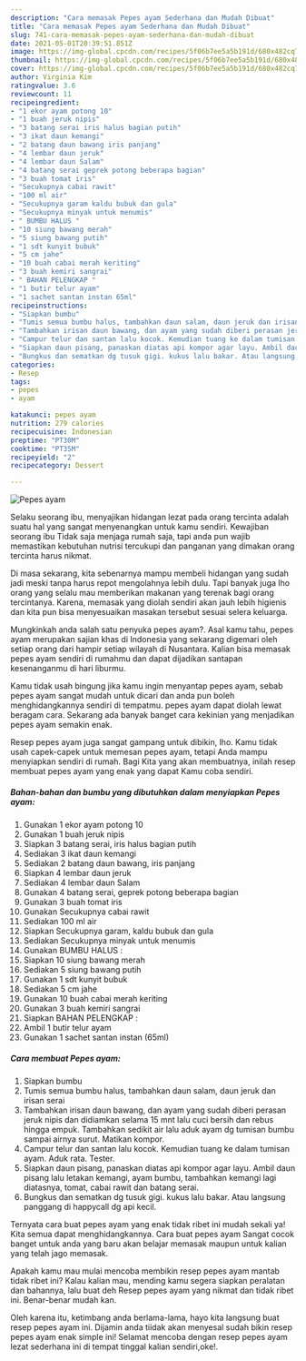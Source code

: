 ```yaml
---
description: "Cara memasak Pepes ayam Sederhana dan Mudah Dibuat"
title: "Cara memasak Pepes ayam Sederhana dan Mudah Dibuat"
slug: 741-cara-memasak-pepes-ayam-sederhana-dan-mudah-dibuat
date: 2021-05-01T20:39:51.851Z
image: https://img-global.cpcdn.com/recipes/5f06b7ee5a5b191d/680x482cq70/pepes-ayam-foto-resep-utama.jpg
thumbnail: https://img-global.cpcdn.com/recipes/5f06b7ee5a5b191d/680x482cq70/pepes-ayam-foto-resep-utama.jpg
cover: https://img-global.cpcdn.com/recipes/5f06b7ee5a5b191d/680x482cq70/pepes-ayam-foto-resep-utama.jpg
author: Virginia Kim
ratingvalue: 3.6
reviewcount: 11
recipeingredient:
- "1 ekor ayam potong 10"
- "1 buah jeruk nipis"
- "3 batang serai iris halus bagian putih"
- "3 ikat daun kemangi"
- "2 batang daun bawang iris panjang"
- "4 lembar daun jeruk"
- "4 lembar daun Salam"
- "4 batang serai geprek potong beberapa bagian"
- "3 buah tomat iris"
- "Secukupnya cabai rawit"
- "100 ml air"
- "Secukupnya garam kaldu bubuk dan gula"
- "Secukupnya minyak untuk menumis"
- " BUMBU HALUS "
- "10 siung bawang merah"
- "5 siung bawang putih"
- "1 sdt kunyit bubuk"
- "5 cm jahe"
- "10 buah cabai merah keriting"
- "3 buah kemiri sangrai"
- " BAHAN PELENGKAP "
- "1 butir telur ayam"
- "1 sachet santan instan 65ml"
recipeinstructions:
- "Siapkan bumbu"
- "Tumis semua bumbu halus, tambahkan daun salam, daun jeruk dan irisan serai"
- "Tambahkan irisan daun bawang, dan ayam yang sudah diberi perasan jeruk nipis dan didiamkan selama 15 mnt lalu cuci bersih dan rebus hingga empuk. Tambahkan sedikit air lalu aduk ayam dg tumisan bumbu sampai airnya surut. Matikan kompor."
- "Campur telur dan santan lalu kocok. Kemudian tuang ke dalam tumisan ayam. Aduk rata. Tester."
- "Siapkan daun pisang, panaskan diatas api kompor agar layu. Ambil daun pisang lalu letakan kemangi, ayam bumbu, tambahkan kemangi lagi diatasnya, tomat, cabai rawit dan batang serai."
- "Bungkus dan sematkan dg tusuk gigi. kukus lalu bakar. Atau langsung panggang di happycall dg api kecil."
categories:
- Resep
tags:
- pepes
- ayam

katakunci: pepes ayam 
nutrition: 279 calories
recipecuisine: Indonesian
preptime: "PT30M"
cooktime: "PT35M"
recipeyield: "2"
recipecategory: Dessert

---
```



![Pepes ayam](https://img-global.cpcdn.com/recipes/5f06b7ee5a5b191d/680x482cq70/pepes-ayam-foto-resep-utama.jpg)

Selaku seorang ibu, menyajikan hidangan lezat pada orang tercinta adalah suatu hal yang sangat menyenangkan untuk kamu sendiri. Kewajiban seorang ibu Tidak saja menjaga rumah saja, tapi anda pun wajib memastikan kebutuhan nutrisi tercukupi dan panganan yang dimakan orang tercinta harus nikmat.

Di masa  sekarang, kita sebenarnya mampu membeli hidangan yang sudah jadi meski tanpa harus repot mengolahnya lebih dulu. Tapi banyak juga lho orang yang selalu mau memberikan makanan yang terenak bagi orang tercintanya. Karena, memasak yang diolah sendiri akan jauh lebih higienis dan kita pun bisa menyesuaikan masakan tersebut sesuai selera keluarga. 



Mungkinkah anda salah satu penyuka pepes ayam?. Asal kamu tahu, pepes ayam merupakan sajian khas di Indonesia yang sekarang digemari oleh setiap orang dari hampir setiap wilayah di Nusantara. Kalian bisa memasak pepes ayam sendiri di rumahmu dan dapat dijadikan santapan kesenanganmu di hari liburmu.

Kamu tidak usah bingung jika kamu ingin menyantap pepes ayam, sebab pepes ayam sangat mudah untuk dicari dan anda pun boleh menghidangkannya sendiri di tempatmu. pepes ayam dapat diolah lewat beragam cara. Sekarang ada banyak banget cara kekinian yang menjadikan pepes ayam semakin enak.

Resep pepes ayam juga sangat gampang untuk dibikin, lho. Kamu tidak usah capek-capek untuk memesan pepes ayam, tetapi Anda mampu menyiapkan sendiri di rumah. Bagi Kita yang akan membuatnya, inilah resep membuat pepes ayam yang enak yang dapat Kamu coba sendiri.

<!--inarticleads1-->

##### Bahan-bahan dan bumbu yang dibutuhkan dalam menyiapkan Pepes ayam:

1. Gunakan 1 ekor ayam potong 10
1. Gunakan 1 buah jeruk nipis
1. Siapkan 3 batang serai, iris halus bagian putih
1. Sediakan 3 ikat daun kemangi
1. Sediakan 2 batang daun bawang, iris panjang
1. Siapkan 4 lembar daun jeruk
1. Sediakan 4 lembar daun Salam
1. Gunakan 4 batang serai, geprek potong beberapa bagian
1. Gunakan 3 buah tomat iris
1. Gunakan Secukupnya cabai rawit
1. Sediakan 100 ml air
1. Siapkan Secukupnya garam, kaldu bubuk dan gula
1. Sediakan Secukupnya minyak untuk menumis
1. Gunakan  BUMBU HALUS :
1. Siapkan 10 siung bawang merah
1. Sediakan 5 siung bawang putih
1. Gunakan 1 sdt kunyit bubuk
1. Sediakan 5 cm jahe
1. Gunakan 10 buah cabai merah keriting
1. Gunakan 3 buah kemiri sangrai
1. Siapkan  BAHAN PELENGKAP :
1. Ambil 1 butir telur ayam
1. Gunakan 1 sachet santan instan (65ml)




<!--inarticleads2-->

##### Cara membuat Pepes ayam:

1. Siapkan bumbu
1. Tumis semua bumbu halus, tambahkan daun salam, daun jeruk dan irisan serai
1. Tambahkan irisan daun bawang, dan ayam yang sudah diberi perasan jeruk nipis dan didiamkan selama 15 mnt lalu cuci bersih dan rebus hingga empuk. Tambahkan sedikit air lalu aduk ayam dg tumisan bumbu sampai airnya surut. Matikan kompor.
1. Campur telur dan santan lalu kocok. Kemudian tuang ke dalam tumisan ayam. Aduk rata. Tester.
1. Siapkan daun pisang, panaskan diatas api kompor agar layu. Ambil daun pisang lalu letakan kemangi, ayam bumbu, tambahkan kemangi lagi diatasnya, tomat, cabai rawit dan batang serai.
1. Bungkus dan sematkan dg tusuk gigi. kukus lalu bakar. Atau langsung panggang di happycall dg api kecil.




Ternyata cara buat pepes ayam yang enak tidak ribet ini mudah sekali ya! Kita semua dapat menghidangkannya. Cara buat pepes ayam Sangat cocok banget untuk anda yang baru akan belajar memasak maupun untuk kalian yang telah jago memasak.

Apakah kamu mau mulai mencoba membikin resep pepes ayam mantab tidak ribet ini? Kalau kalian mau, mending kamu segera siapkan peralatan dan bahannya, lalu buat deh Resep pepes ayam yang nikmat dan tidak ribet ini. Benar-benar mudah kan. 

Oleh karena itu, ketimbang anda berlama-lama, hayo kita langsung buat resep pepes ayam ini. Dijamin anda tiidak akan menyesal sudah bikin resep pepes ayam enak simple ini! Selamat mencoba dengan resep pepes ayam lezat sederhana ini di tempat tinggal kalian sendiri,oke!.

